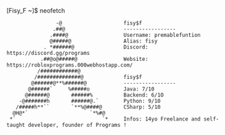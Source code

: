 [Fisy_F ~]$ neofetch

                    -@                    fisy$f
                   .##@                   -----------------
                  .####@                  Username: premablefuntion
                  @#####@                 Alias: fisy
                . *######@                Discord: https://discord.gg/programs
               .##@o@#####@               Website: https://robloxprograms.000webhostapp.com/
              /############@            
             /##############@             fisy$f
            @######@**%######@            -----------------
           @######`     %#####o           Java: 7/10
          @######@       ######%          Backend: 6/1O
        -@#######h       ######@.`        Python: 9/10
       /#####h**``       `**%@####@       CSharp: 5/10
      @H@*`                    `*%#@    
     *`                            `*     Infos: 14yo Freelance and self-taught developer, founder of Programs !

